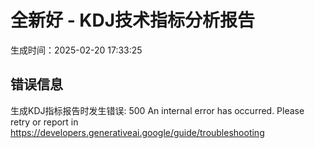 
# 全新好 - KDJ技术指标分析报告
生成时间：2025-02-20 17:33:25

## 错误信息
生成KDJ指标报告时发生错误: 500 An internal error has occurred. Please retry or report in https://developers.generativeai.google/guide/troubleshooting
